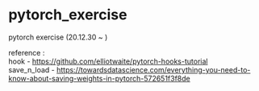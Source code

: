 # pytorch_exercise
pytorch exercise (20.12.30 ~ )

reference :  
hook - https://github.com/elliotwaite/pytorch-hooks-tutorial  
save_n_load - https://towardsdatascience.com/everything-you-need-to-know-about-saving-weights-in-pytorch-572651f3f8de
